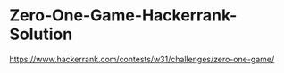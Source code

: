 # Zero-One-Game-Hackerrank-Solution

https://www.hackerrank.com/contests/w31/challenges/zero-one-game/
